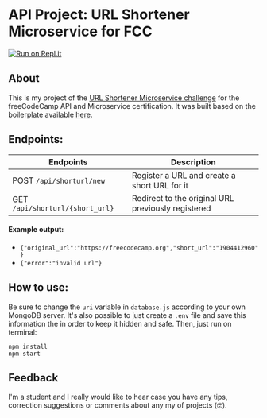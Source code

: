 
# API Project: URL Shortener Microservice for FCC
[![Run on Repl.it](https://repl.it/badge/github/freeCodeCamp/boilerplate-project-timestamp)](https://url-shortener-microservice.andradeoromulo.repl.co/)

## About
This is my project of the [URL Shortener Microservice challenge](https://www.freecodecamp.org/learn/apis-and-microservices/apis-and-microservices-projects/url-shortener-microservice) for the freeCodeCamp API and Microservice certification. It was built based on the boilerplate available [here](https://github.com/freeCodeCamp/boilerplate-project-urlshortener/).

## Endpoints:

Endpoints | Description
----------|-------------
POST `/api/shorturl/new` | Register a URL and create a short URL for it
GET `/api/shorturl/{short_url}` | Redirect to the original URL previously registered

#### Example output:
* `{"original_url":"https://freecodecamp.org","short_url":"1904412960"}`
* `{"error":"invalid url"}`

## How to use:
Be sure to change the `uri` variable in `database.js` according to your own MongoDB server. It's also possible to just create a `.env` file and save this information the in order to keep it hidden and safe. Then, just run on terminal:
```
npm install
npm start
```

## Feedback
I'm a student and I really would like to hear case you have any tips, correction suggestions or comments about any my of projects (🤓).
